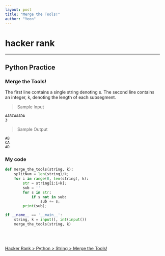 ```yaml
---
layout: post
title: "Merge the Tools!"
author: "Yeon"
---
```


# hacker rank
---
## Python Practice
### Merge the Tools!

The first line contains a single string denoting s. 
The second line contains an integer, k, denoting the length of each subsegment.

> Sample Input
~~~
AABCAAADA
3
~~~

> Sample Output
~~~
AB
CA
AD
~~~

### My code
```python
def merge_the_tools(string, k):
    splitNum = len(string)/k;
    for i in range(0, len(string), k):
        str = string[i:i+k];
        sub = ''
        for s in str:
            if s not in sub:
                sub += s;
        print(sub);

if __name__ == '__main__':
    string, k = input(), int(input())
    merge_the_tools(string, k)  
```

<br>
<br>

[Hacker Rank > Python > String > Merge the Tools! ](https://www.hackerrank.com/challenges/merge-the-tools/copy-from/59294080)